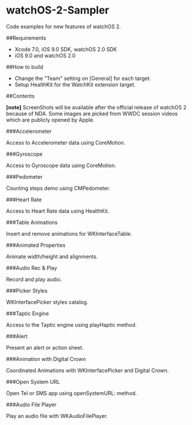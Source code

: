 # watchOS-2-Sampler

Code examples for new features of watchOS 2.


##Requirements

- Xcode 7.0, iOS 9.0 SDK, watchOS 2.0 SDK
- iOS 9.0 and watchOS 2.0


##How to build

- Change the "Team" setting on [General] for each target.
- Setup HealthKit for the WatchKit extension target.

##Contents

**[note]**  ScreenShots will be available after the official release of watchOS 2 because of NDA. Some images are picked from WWDC session videos which are publicly opened by Apple.

###Accelerometer

Access to Accelerometer data using CoreMotion.

###Gyroscope

Access to Gyroscope data using CoreMotion.

###Pedometer

Counting steps demo using CMPedometer.

###Heart Rate

Access to Heart Rate data using HealthKit.

###Table Animations

Insert and remove animations for WKInterfaceTable.

###Animated Properties

Animate width/height and alignments.

###Audio Rec & Play

Record and play audio.

###Picker Styles

WKInterfacePicker styles catalog.

###Taptic Engine

Access to the Taptic engine using playHaptic method.

###Alert

Present an alert or action sheet.

###Animation with Digital Crown

Coordinated Animations with WKInterfacePicker and Digital Crown.

###Open System URL

Open Tel or SMS app using openSystemURL: method.

###Audio File Player

Play an audio file with WKAudioFilePlayer.

